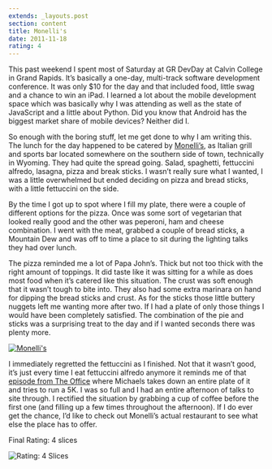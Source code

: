 ```yaml
---
extends: _layouts.post
section: content
title: Monelli's
date: 2011-11-18
rating: 4
---
```


This past weekend I spent most of Saturday at GR DevDay at Calvin College in Grand Rapids. It’s basically a one-day, multi-track software development conference. It was only $10 for the day and that included food, little swag and a chance to win an iPad. I learned a lot about the mobile development space which was basically why I was attending as well as the state of JavaScript and a little about Python. Did you know that Android has the biggest market share of mobile devices? Neither did I.

So enough with the boring stuff, let me get done to why I am writing this. The lunch for the day happened to be catered by [Monelli’s](http://www.monellis.com/), as Italian grill and sports bar located somewhere on the southern side of town, technically in Wyoming. They had quite the spread going. Salad, spaghetti, fettuccini alfredo, lasagna, pizza and break sticks. I wasn’t really sure what I wanted, I was a little overwhelmed but ended deciding on pizza and bread sticks, with a little fettuccini on the side.

By the time I got up to spot where I fill my plate, there were a couple of different options for the pizza. Once was some sort of vegetarian that looked really good and the other was peperoni, ham and cheese combination. I went with the meat, grabbed a couple of bread sticks, a Mountain Dew and was off to time a place to sit during the lighting talks they had over lunch.

The pizza reminded me a lot of Papa John’s. Thick but not too thick with the right amount of toppings. It did taste like it was sitting for a while as does most food when it’s catered like this situation. The crust was soft enough that it wasn’t tough to bite into. They also had some extra marinara on hand for dipping the bread sticks and crust. As for the sticks those little buttery nuggets left me wanting more after two. If I had a plate of only those things I would have been completely satisfied. The combination of the pie and sticks was a surprising treat to the day and if I wanted seconds there was plenty more.

[![Monelli's](http://farm7.static.flickr.com/6054/6318179921_b3872b47a4.jpg)](http://www.flickr.com/photos/joefearnley/6318179921/ "Monelli's by joefearnley, on Flickr")

I immediately regretted the fettuccini as I finished. Not that it wasn’t good, it’s just every time I eat fettuccini alfredo anymore it reminds me of that [episode from The Office](http://%E2%80%9D) where Michaels takes down an entire plate of it and tries to run a 5K. I was so full and I had an entire afternoon of talks to site through. I rectified the situation by grabbing a cup of coffee before the first one (and filling up a few times throughout the afternoon). If I do ever get the chance, I’d like to check out Monelli’s actual restaurant to see what else the place has to offer.

Final Rating: 4 slices

![Rating: 4 Slices](/assets/img/pizza4_sm.jpg)